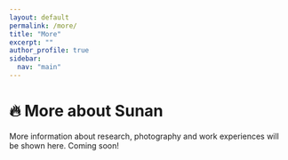 ```yaml
---
layout: default
permalink: /more/
title: "More"
excerpt: ""
author_profile: true
sidebar:
  nav: "main"
---
```



# 🔥 More about Sunan

More information about research, photography and work experiences will be shown here. Coming soon!

<!--
<div style="width:300px; height:300px;">
  <script type="text/javascript" id="clstr_globe" 
          src="//clustrmaps.com/globe.js?d=Xh02qBrlpo4DamMWciuqLNP69bUdBwhxdJ8crKL_LRo">
  </script>
</div>
-->

<div style="width:300px;">
  <script type="text/javascript" id="clustrmaps"
          src="//clustrmaps.com/map_v2.js?d=Xh02qBrlpo4DamMWciuqLNP69bUdBwhxdJ8crKL_LRo&cl=ffffff&w=a">
  </script>
</div>